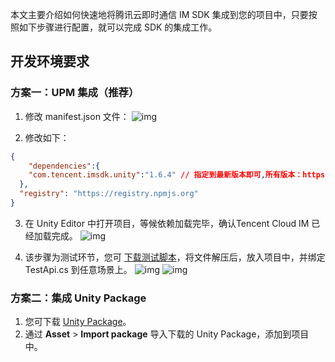 本文主要介绍如何快速地将腾讯云即时通信 IM SDK 集成到您的项目中，只要按照如下步骤进行配置，就可以完成 SDK 的集成工作。

## 开发环境要求

### 方案一：UPM 集成（推荐）
1. 修改 manifest.json 文件：
![img](https://qcloudimg.tencent-cloud.cn/raw/4ea52e320700dc37770a5405ac14d1a7.jpg)

2. 修改如下：
```json
{
    "dependencies":{
    "com.tencent.imsdk.unity":"1.6.4" // 指定到最新版本即可,所有版本：https://www.npmjs.com/package/com.tencent.imsdk.unity
  },
  "registry": "https://registry.npmjs.org"
}
```

3. 在 Unity Editor 中打开项目，等候依赖加载完毕，确认Tencent Cloud IM 已经加载完成。
![img](https://qcloudimg.tencent-cloud.cn/raw/d98dfb17bbee6c0319e370de6f2ba9dd.jpg)

4. 该步骤为测试环节，您可 [下载测试脚本](https://imgcache.qq.com/operation/dianshi/other/Demo.1fdc6bd474aa3d12f0f3061155d4a5accdf30c7b.zip)，将文件解压后，放入项目中，并绑定 TestApi.cs 到任意场景上。
![img](https://qcloudimg.tencent-cloud.cn/raw/b4d770775523fdd76b75f1d80f07c925.jpg)
![img](https://qcloudimg.tencent-cloud.cn/raw/940da8044cd80db27d08a7b0dff45b94.png)

### 方案二：集成 Unity Package

1. 您可下载 [Unity Package](https://comm.qq.com/im/sdk/unity_plus/im_unity_sdk_plus_v1.6.0.unitypackage)。
2. 通过 **Asset** > **Import package** 导入下载的 Unity Package，添加到项目中。

